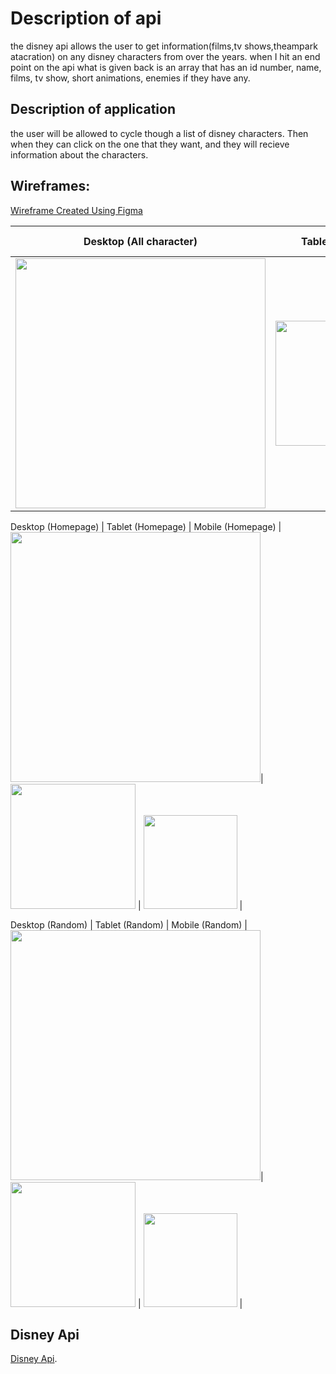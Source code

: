 # Description of api

the disney api allows the user to get information(films,tv shows,theampark atacration) on any disney characters from over the years.
when I hit an end point on the api what is given back is an array that has an id number, name, films, tv show, short animations, enemies if they have any.

## Description of application

the user will be allowed to cycle though a list of disney characters. Then when they can click on the one that they want, and they will recieve information about the characters.


## Wireframes:
[Wireframe Created Using Figma](https://www.figma.com/file/e4nOWmsBEYLBgRfb3t4tlO/Disney-Pedia?node-id=0%3A1)

Desktop (All character)         |        Tablet (Listing) | Mobile (All character)  |
:-------------------------:|:-------------------------:|:------------------:
<img src="https://i.postimg.cc/htLSMfNJ/disney-All-characters-2022-03-21-at-3-15-27-AM.png" width="400">| <img src="" width="200">  | <img src="https://i.postimg.cc/Kvgck9ND/disney-mobile-all-character-2022-03-21-at-3-19-25-AM.png" width="150">  |

Desktop (Homepage)                   |        Tablet (Homepage)            | Mobile (Homepage)          |
 <img src="https://i.postimg.cc/rpqqHqLf/disney-search-desktop-2022-03-21-at-3-16-30-AM.png" width="400">| <img src="" width="200">  | <img src="https://i.postimg.cc/T1BRNmRb/disney-mobile-search-2022-03-21-at-3-21-12-AM.png" width="150">  |

 Desktop (Random)                   |        Tablet (Random)            | Mobile (Random)          |
 <img src="https://i.postimg.cc/cLyxQQky/disney-rabdom-2022-03-21-at-3-18-24-AM.png" width="400">| <img src="" width="200">  | <img src="" width="150">  |

## Disney Api

[Disney Api](https://disneyapi.dev/).
